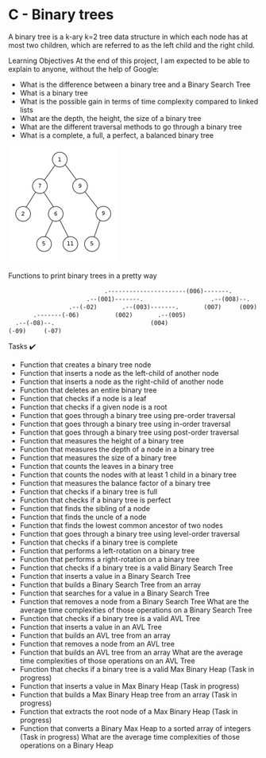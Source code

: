 # C - Binary trees
A binary tree is a k-ary k=2 tree data structure in which each node has at most two children, which are referred to as the left child and the right child.

Learning Objectives
At the end of this project, I am expected to be able to explain to anyone, without the help of Google:

- What is the difference between a binary tree and a Binary Search Tree
- What is a binary tree
- What is the possible gain in terms of time complexity compared to linked lists
- What are the depth, the height, the size of a binary tree
- What are the different traversal methods to go through a binary tree
- What is a complete, a full, a perfect, a balanced binary tree

<img src="Binary_tree_img.png" alt="Binary tree image">

Functions to print binary trees in a pretty way

```
                           .----------------------(006)-------.
                      .--(001)-------.                   .--(008)--.
                 .--(-02)       .--(003)-------.       (007)     (009)
       .-------(-06)          (002)       .--(005)
  .--(-08)--.                           (004)
(-09)     (-07)
```

Tasks ✔️
- Function that creates a binary tree node
- Function that inserts a node as the left-child of another node
- Function that inserts a node as the right-child of another node
- Function that deletes an entire binary tree
- Function that checks if a node is a leaf
- Function that checks if a given node is a root
- Function that goes through a binary tree using pre-order traversal
- Function that goes through a binary tree using in-order traversal
- Function that goes through a binary tree using post-order traversal
- Function that measures the height of a binary tree
- Function that measures the depth of a node in a binary tree
- Function that measures the size of a binary tree
- Function that counts the leaves in a binary tree
- Function that counts the nodes with at least 1 child in a binary tree
- Function that measures the balance factor of a binary tree
- Function that checks if a binary tree is full
- Function that checks if a binary tree is perfect
- Function that finds the sibling of a node
- Function that finds the uncle of a node
- Function that finds the lowest common ancestor of two nodes
- Function that goes through a binary tree using level-order traversal
- Function that checks if a binary tree is complete
- Function that performs a left-rotation on a binary tree
- Function that performs a right-rotation on a binary tree
- Function that checks if a binary tree is a valid Binary Search Tree
- Function that inserts a value in a Binary Search Tree
- Function that builds a Binary Search Tree from an array
- Function that searches for a value in a Binary Search Tree
- Function that removes a node from a Binary Search Tree
What are the average time complexities of those operations on a Binary Search Tree
- Function that checks if a binary tree is a valid AVL Tree
- Function that inserts a value in an AVL Tree
- Function that builds an AVL tree from an array
- Function that removes a node from an AVL tree
- Function that builds an AVL tree from an array
What are the average time complexities of those operations on an AVL Tree
- Function that checks if a binary tree is a valid Max Binary Heap (Task in progress)
- Function that inserts a value in Max Binary Heap (Task in progress)
- Function that builds a Max Binary Heap tree from an array (Task in progress)
- Function that extracts the root node of a Max Binary Heap (Task in progress)
- Function that converts a Binary Max Heap to a sorted array of integers (Task in progress)
What are the average time complexities of those operations on a Binary Heap

